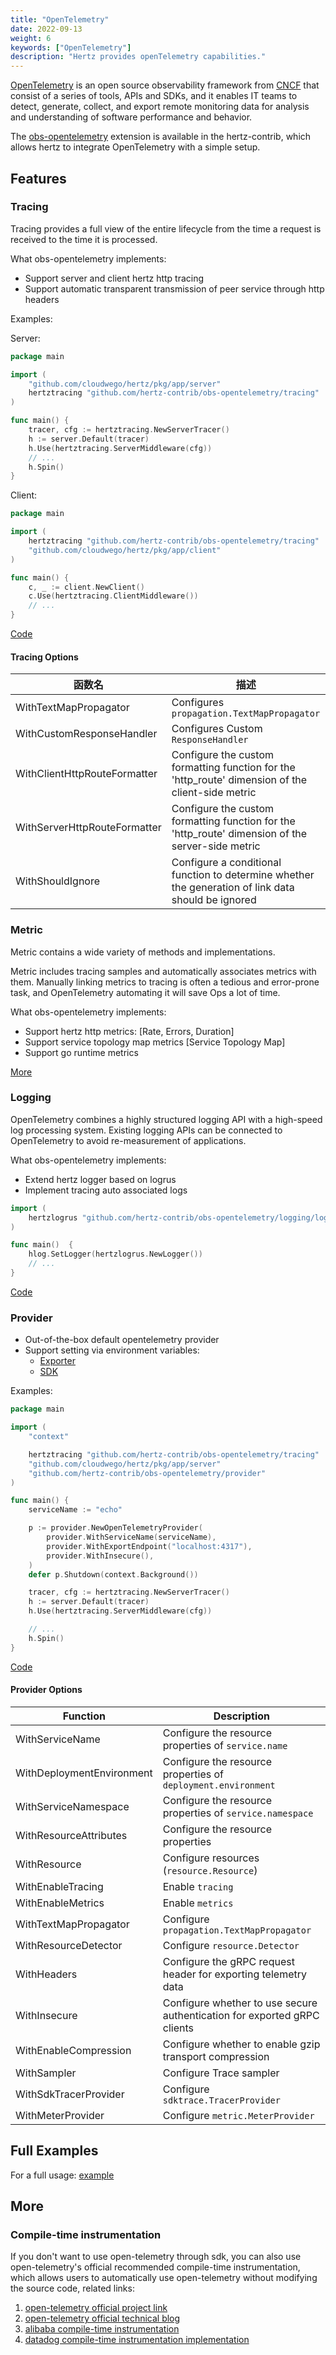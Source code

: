 ```yaml
---
title: "OpenTelemetry"
date: 2022-09-13
weight: 6
keywords: ["OpenTelemetry"]
description: "Hertz provides openTelemetry capabilities."
---
```


[OpenTelemetry](https://opentelemetry.io/) is an open source observability framework
from [CNCF](https://www.cncf.io/) that consist of a series of tools, APIs and SDKs, and it enables IT teams to detect, generate,
collect, and export remote monitoring data for analysis and understanding of software performance and behavior.

The [obs-opentelemetry](https://github.com/hertz-contrib/obs-opentelemetry) extension is available in the hertz-contrib,
which allows hertz to integrate OpenTelemetry with a simple setup.

## Features

### Tracing

Tracing provides a full view of the entire lifecycle from the time a request is received to the time it is processed.

What obs-opentelemetry implements:

- Support server and client hertz http tracing
- Support automatic transparent transmission of peer service through http headers

Examples:

Server:

```go
package main

import (
	"github.com/cloudwego/hertz/pkg/app/server"
	hertztracing "github.com/hertz-contrib/obs-opentelemetry/tracing"
)

func main() {
	tracer, cfg := hertztracing.NewServerTracer()
	h := server.Default(tracer)
	h.Use(hertztracing.ServerMiddleware(cfg))
	// ...
	h.Spin()
}
```

Client:

```go
package main

import (
	hertztracing "github.com/hertz-contrib/obs-opentelemetry/tracing"
	"github.com/cloudwego/hertz/pkg/app/client"
)

func main() {
	c, _ := client.NewClient()
	c.Use(hertztracing.ClientMiddleware())
	// ...
}
```

[Code](https://github.com/hertz-contrib/obs-opentelemetry/tree/main/tracing)

#### Tracing Options

| 函数名                       | 描述                                                                                                |
| ---------------------------- | --------------------------------------------------------------------------------------------------- |
| WithTextMapPropagator        | Configures `propagation.TextMapPropagator`                                                          |
| WithCustomResponseHandler    | Configures Custom `ResponseHandler`                                                                 |
| WithClientHttpRouteFormatter | Configure the custom formatting function for the 'http_route' dimension of the client-side metric   |
| WithServerHttpRouteFormatter | Configure the custom formatting function for the 'http_route' dimension of the server-side metric   |
| WithShouldIgnore             | Configure a conditional function to determine whether the generation of link data should be ignored |

### Metric

Metric contains a wide variety of methods and implementations.

Metric includes tracing samples and automatically associates metrics with them. Manually linking metrics to tracing is
often a tedious and error-prone task, and OpenTelemetry automating it will save Ops a lot of time.

What obs-opentelemetry implements:

- Support hertz http metrics: [Rate, Errors, Duration]
- Support service topology map metrics [Service Topology Map]
- Support go runtime metrics

[More](https://github.com/hertz-contrib/obs-opentelemetry#supported-metrics)

### Logging

OpenTelemetry combines a highly structured logging API with a high-speed log processing system. Existing logging APIs
can be connected to OpenTelemetry to avoid re-measurement of applications.

What obs-opentelemetry implements:

- Extend hertz logger based on logrus
- Implement tracing auto associated logs

```go
import (
    hertzlogrus "github.com/hertz-contrib/obs-opentelemetry/logging/logrus"
)

func main()  {
    hlog.SetLogger(hertzlogrus.NewLogger())
    // ...
}
```

[Code](https://github.com/hertz-contrib/obs-opentelemetry/tree/main/logging/logrus)

### Provider

- Out-of-the-box default opentelemetry provider
- Support setting via environment variables:
  - [Exporter](https://opentelemetry.io/docs/reference/specification/protocol/exporter/)
  - [SDK](https://opentelemetry.io/docs/reference/specification/sdk-environment-variables/#general-sdk-configuration)

Examples:

```go
package main

import (
	"context"

	hertztracing "github.com/hertz-contrib/obs-opentelemetry/tracing"
	"github.com/cloudwego/hertz/pkg/app/server"
	"github.com/hertz-contrib/obs-opentelemetry/provider"
)

func main() {
	serviceName := "echo"

	p := provider.NewOpenTelemetryProvider(
		provider.WithServiceName(serviceName),
		provider.WithExportEndpoint("localhost:4317"),
		provider.WithInsecure(),
	)
	defer p.Shutdown(context.Background())

	tracer, cfg := hertztracing.NewServerTracer()
	h := server.Default(tracer)
	h.Use(hertztracing.ServerMiddleware(cfg))

	// ...
	h.Spin()
}
```

[Code](https://github.com/hertz-contrib/obs-opentelemetry/tree/main/provider)

#### Provider Options

| Function                  | Description                                                              |
| ------------------------- | ------------------------------------------------------------------------ |
| WithServiceName           | Configure the resource properties of `service.name`                      |
| WithDeploymentEnvironment | Configure the resource properties of `deployment.environment`            |
| WithServiceNamespace      | Configure the resource properties of `service.namespace`                 |
| WithResourceAttributes    | Configure the resource properties                                        |
| WithResource              | Configure resources (`resource.Resource`)                                |
| WithEnableTracing         | Enable `tracing`                                                         |
| WithEnableMetrics         | Enable `metrics`                                                         |
| WithTextMapPropagator     | Configure `propagation.TextMapPropagator`                                |
| WithResourceDetector      | Configure `resource.Detector`                                            |
| WithHeaders               | Configure the gRPC request header for exporting telemetry data           |
| WithInsecure              | Configure whether to use secure authentication for exported gRPC clients |
| WithEnableCompression     | Configure whether to enable gzip transport compression                   |
| WithSampler               | Configure Trace sampler                                                  |
| WithSdkTracerProvider     | Configure `sdktrace.TracerProvider`                                      |
| WithMeterProvider         | Configure `metric.MeterProvider`                                         |

## Full Examples

For a full usage: [example](https://github.com/cloudwego/hertz-examples/tree/main/opentelemetry)

## More
### Compile-time instrumentation
If you don't want to use open-telemetry through sdk, you can also use open-telemetry's official recommended compile-time instrumentation, which allows users to automatically use open-telemetry without modifying the source code, related links:
1. [open-telemetry official project link](https://github.com/open-telemetry/opentelemetry-go-compile-instrumentation)
2. [open-telemetry official technical blog](https://opentelemetry.io/blog/2025/go-compile-time-instrumentation)
3. [alibaba compile-time instrumentation](https://github.com/alibaba/opentelemetry-go-auto-instrumentation)
4. [datadog compile-time instrumentation implementation](https://github.com/datadog/orchestrion)
